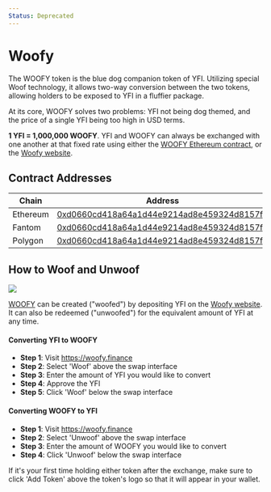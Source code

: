 ```yaml
---
Status: Deprecated
---
```


# Woofy

The WOOFY token is the blue dog companion token of YFI. Utilizing special Woof technology, it allows two-way conversion between the two tokens, allowing holders to be exposed to YFI in a fluffier package.

At its core, WOOFY solves two problems: YFI not being dog themed, and the price of a single YFI being too high in USD terms.

**1 YFI = 1,000,000 WOOFY**. YFI and WOOFY can always be exchanged with one another at that fixed rate using either the [WOOFY Ethereum contract](https://etherscan.io/address/0xd0660cd418a64a1d44e9214ad8e459324d8157f1#code), or the [Woofy website](https://woofy.finance/).

## Contract Addresses

| Chain                  | Address                                    |
| ---------------------- | ------------------------------------------ |
| Ethereum                  | [0xd0660cd418a64a1d44e9214ad8e459324d8157f1](https://etherscan.io/token/0xd0660cd418a64a1d44e9214ad8e459324d8157f1) |
| Fantom                  | [0xd0660cd418a64a1d44e9214ad8e459324d8157f1](https://ftmscan.com/token/0xd0660cd418a64a1d44e9214ad8e459324d8157f1) |
| Polygon                  | [0xd0660cd418a64a1d44e9214ad8e459324d8157f1](https://polygonscan.com/token/0xd0660cd418a64a1d44e9214ad8e459324d8157f1) |

## How to Woof and Unwoof

![](https://i.imgur.com/HqfCYZX.png)

[WOOFY](https://etherscan.io/address/0xd0660cd418a64a1d44e9214ad8e459324d8157f1) can be created ("woofed") by depositing YFI on the [Woofy website](https://woofy.finance/). It can also be redeemed ("unwoofed") for the equivalent amount of YFI at any time.

#### Converting YFI to WOOFY

- **Step 1**: Visit https://woofy.finance
- **Step 2**: Select 'Woof' above the swap interface
- **Step 3**: Enter the amount of YFI you would like to convert
- **Step 4**: Approve the YFI
- **Step 5**: Click 'Woof' below the swap interface

#### Converting WOOFY to YFI

- **Step 1**: Visit https://woofy.finance
- **Step 2**: Select 'Unwoof' above the swap interface
- **Step 3**: Enter the amount of WOOFY you would like to convert
- **Step 4**: Click 'Unwoof' below the swap interface

If it's your first time holding either token after the exchange, make sure to click 'Add Token' above the token's logo so that it will appear in your wallet.
